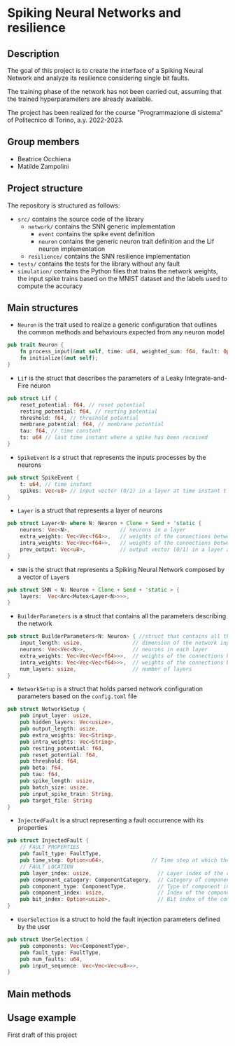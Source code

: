 # Spiking Neural Networks and resilience

## Description
The goal of this project is to create the interface of a Spiking Neural Network 
and analyze its resilience considering single bit faults.

The training phase of the network has not been carried out, 
assuming that the trained hyperparameters are already available.

The project has been realized for the course "Programmazione di sistema" of Politecnico di Torino, a.y. 2022-2023.

## Group members
- Beatrice Occhiena
- Matilde Zampolini

## Project structure
The repository is structured as follows:
- `src/` contains the source code of the library
  - `network/` contains the SNN generic implementation
    - `event` contains the spike event definition
    - `neuron` contains the generic neuron trait definition and the Lif neuron implementation
  - `resilience/` contains the SNN resilience implementation
- `tests/` contains the tests for the library without any fault
- `simulation/` contains the Python files that trains the network weights, the input spike trains based on the MNIST dataset and the labels used to compute the accuracy

## Main structures
- `Neuron` is the trait used to realize a generic configuration that outlines the common methods and behaviours expected from any neuron model
```rust
pub trait Neuron {
    fn process_input(&mut self, time: u64, weighted_sum: f64, fault: Option<InjectedFault>) -> u8;
    fn initialize(&mut self);
}
```

- `Lif` is the struct that describes the parameters of a Leaky Integrate-and-Fire neuron
```rust
pub struct Lif {
    reset_potential: f64, // reset potential
    resting_potential: f64, // resting potential
    threshold: f64, // threshold potential
    membrane_potential: f64, // membrane potential
    tau: f64, // time constant
    ts: u64 // last time instant where a spike has been received
}
```

- `SpikeEvent` is a struct that represents the inputs processes by the neurons
```rust
pub struct SpikeEvent {
    t: u64, // time instant
    spikes: Vec<u8> // input vector (0/1) in a layer at time instant t
}
```

- `Layer` is a struct that represents a layer of neurons
```rust
pub struct Layer<N> where N: Neuron + Clone + Send + 'static {
    neurons: Vec<N>,                // neurons in a layer
    extra_weights: Vec<Vec<f64>>,   // weights of the connections between each neuron and the neurons in the previous layer
    intra_weights: Vec<Vec<f64>>,   // weights of the connections between each neuron and the neurons in the same layer
    prev_output: Vec<u8>,           // output vector (0/1) in a layer at time instant t-1: used to decrease the v_mem according to the intra_weights
}
```

- `SNN` is the struct that represents a Spiking Neural Network composed by a vector of `Layer`s
```rust
pub struct SNN < N: Neuron + Clone + Send + 'static > {
    layers:  Vec<Arc<Mutex<Layer<N>>>>,
}
```

- `BuilderParameters` is a struct that contains all the parameters describing the network
```rust
pub struct BuilderParameters<N: Neuron> { //struct that contains all the parameters describing the network
    input_length: usize,                // dimension of the network input layer
    neurons: Vec<Vec<N>>,               // neurons in each layer
    extra_weights: Vec<Vec<Vec<f64>>>,  // weights of the connections between each neuron and the neurons in the previous layer
    intra_weights: Vec<Vec<Vec<f64>>>,  // weights of the connections between each neuron and the neurons in the same layer
    num_layers: usize,                  // number of layers
}
```

- `NetworkSetup` is a struct that holds parsed network configuration parameters based on the `config.toml` file
```rust
pub struct NetworkSetup {
    pub input_layer: usize,
    pub hidden_layers: Vec<usize>,
    pub output_length: usize,
    pub extra_weights: Vec<String>,
    pub intra_weights: Vec<String>,
    pub resting_potential: f64,
    pub reset_potential: f64,
    pub threshold: f64,
    pub beta: f64,
    pub tau: f64,
    pub spike_length: usize,
    pub batch_size: usize,
    pub input_spike_train: String,
    pub target_file: String
}
```

- `InjectedFault` is a struct representing a fault occurrence with its properties
```rust
pub struct InjectedFault {
    // FAULT PROPERTIES
    pub fault_type: FaultType,
    pub time_step: Option<u64>,               // Time step at which the fault must be injected (for transient bit-flip faults only)
    // FAULT LOCATION
    pub layer_index: usize,                     // Layer index of the component in which the fault must be injected
    pub component_category: ComponentCategory,  // Category of component in which the fault must be injected
    pub component_type: ComponentType,          // Type of component in which the fault must be injected
    pub component_index: usize,                 // Index of the component in which the fault must be injected
    pub bit_index: Option<usize>,               // Bit index of the component in which the fault must be injected (not for threshold comparators)
}
```

- `UserSelection` is a struct to hold the fault injection parameters defined by the user
```rust
pub struct UserSelection {
    pub components: Vec<ComponentType>,
    pub fault_type: FaultType,
    pub num_faults: u64,
    pub input_sequence: Vec<Vec<Vec<u8>>>,
}
```

## Main methods


## Usage example

First draft of this project